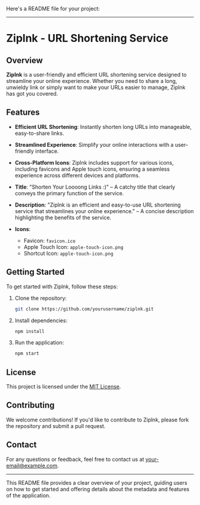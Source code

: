 Here's a README file for your project:

---

# Ziplnk - URL Shortening Service

## Overview

**Ziplnk** is a user-friendly and efficient URL shortening service designed to streamline your online experience. Whether you need to share a long, unwieldy link or simply want to make your URLs easier to manage, Ziplnk has got you covered.

## Features

- **Efficient URL Shortening**: Instantly shorten long URLs into manageable, easy-to-share links.
- **Streamlined Experience**: Simplify your online interactions with a user-friendly interface.
- **Cross-Platform Icons**: Ziplnk includes support for various icons, including favicons and Apple touch icons, ensuring a seamless experience across different devices and platforms.


- **Title**: "Shorten Your Loooong Links :)" – A catchy title that clearly conveys the primary function of the service.
- **Description**: "Ziplnk is an efficient and easy-to-use URL shortening service that streamlines your online experience." – A concise description highlighting the benefits of the service.
- **Icons**: 
  - Favicon: `favicon.ico`
  - Apple Touch Icon: `apple-touch-icon.png`
  - Shortcut Icon: `apple-touch-icon.png`

## Getting Started

To get started with Ziplnk, follow these steps:

1. Clone the repository:
   ```bash
   git clone https://github.com/yourusername/ziplnk.git
   ```
2. Install dependencies:
   ```bash
   npm install
   ```
3. Run the application:
   ```bash
   npm start
   ```

## License

This project is licensed under the [MIT License](LICENSE).

## Contributing

We welcome contributions! If you'd like to contribute to Ziplnk, please fork the repository and submit a pull request.

## Contact

For any questions or feedback, feel free to contact us at [your-email@example.com](mailto:your-email@example.com).

---

This README file provides a clear overview of your project, guiding users on how to get started and offering details about the metadata and features of the application.